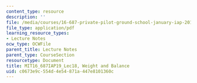 ```yaml
---
content_type: resource
description: ''
file: /media/courses/16-687-private-pilot-ground-school-january-iap-2019/c0673e9c554d4e54871a447e8101360c_MIT16_687IAP19_Lec18.pdf
file_type: application/pdf
learning_resource_types:
- Lecture Notes
ocw_type: OCWFile
parent_title: Lecture Notes
parent_type: CourseSection
resourcetype: Document
title: MIT16_687IAP19_Lec18, Weight and Balance
uid: c0673e9c-554d-4e54-871a-447e8101360c
---
```


